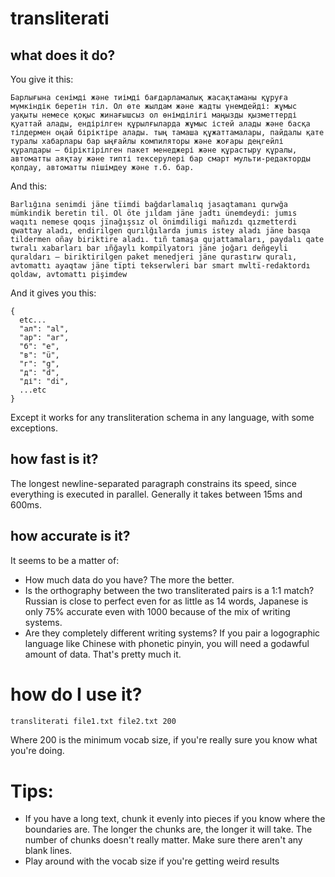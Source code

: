 # transliterati
## what does it do?
You give it this:
```
Барлығына сенімді және тиімді бағдарламалық жасақтаманы құруға мүмкіндік беретін тіл. Ол өте жылдам және жадты үнемдейді: жұмыс уақыты немесе қоқыс жинағышсыз ол өнімділігі маңызды қызметтерді қуаттай алады, ендірілген құрылғыларда жұмыс істей алады және басқа тілдермен оңай біріктіре алады. тың тамаша құжаттамалары, пайдалы қате туралы хабарлары бар ыңғайлы компиляторы және жоғары деңгейлі құралдары — біріктірілген пакет менеджері және құрастыру құралы, автоматты аяқтау және типті тексерулері бар смарт мульти-редакторды қолдау, автоматты пішімдеу және т.б. бар.
```
And this:
```
Barlığına senimdi jäne tïimdi bağdarlamalıq jasaqtamanı qurwğa mümkindik beretin til. Ol öte jıldam jäne jadtı ünemdeydi: jumıs waqıtı nemese qoqıs jïnağışsız ol önimdiligi mañızdı qızmetterdi qwattay aladı, endirilgen qurılğılarda jumıs istey aladı jäne basqa tildermen oñay biriktire aladı. tıñ tamaşa qujattamaları, paydalı qate twralı xabarları bar ıñğaylı kompïlyatorı jäne joğarı deñgeyli quraldarı — biriktirilgen paket menedjeri jäne qurastırw quralı, avtomattı ayaqtaw jäne tïpti tekserwleri bar smart mwltï-redaktordı qoldaw, avtomattı pişimdew
```
And it gives you this:
```
{
  etc...
  "ал": "al",
  "ар": "ar",
  "б": "e",
  "в": "ü",
  "г": "g",
  "д": "d",
  "ді": "di",
  ...etc
}
```
Except it works for any transliteration schema in any language, with some exceptions.
## how fast is it?
The longest newline-separated paragraph constrains its speed, since everything is executed in parallel. Generally it takes between 15ms and 600ms.
## how accurate is it?
It seems to be a matter of:
* How much data do you have? The more the better.
* Is the orthography between the two transliterated pairs is a 1:1 match? Russian is close to perfect even for as little as 14 words, Japanese is only 75% accurate even with 1000 because of the mix of writing systems.
* Are they completely different writing systems? If you pair a logographic language like Chinese with phonetic pinyin, you will need a godawful amount of data.
That's pretty much it.
# how do I use it?
```bash
transliterati file1.txt file2.txt 200
```
Where 200 is the minimum vocab size, if you're really sure you know what you're doing.
# Tips:
* If you have a long text, chunk it evenly into pieces if you know where the boundaries are. The longer the chunks are, the longer it will take. The number of chunks doesn't really matter. Make sure there aren't any blank lines.
* Play around with the vocab size if you're getting weird results
